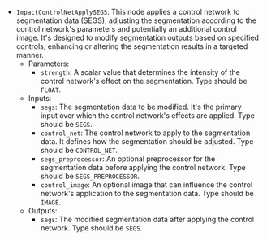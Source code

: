 - `ImpactControlNetApplySEGS`: This node applies a control network to segmentation data (SEGS), adjusting the segmentation according to the control network's parameters and potentially an additional control image. It's designed to modify segmentation outputs based on specified controls, enhancing or altering the segmentation results in a targeted manner.
    - Parameters:
        - `strength`: A scalar value that determines the intensity of the control network's effect on the segmentation. Type should be `FLOAT`.
    - Inputs:
        - `segs`: The segmentation data to be modified. It's the primary input over which the control network's effects are applied. Type should be `SEGS`.
        - `control_net`: The control network to apply to the segmentation data. It defines how the segmentation should be adjusted. Type should be `CONTROL_NET`.
        - `segs_preprocessor`: An optional preprocessor for the segmentation data before applying the control network. Type should be `SEGS_PREPROCESSOR`.
        - `control_image`: An optional image that can influence the control network's application to the segmentation data. Type should be `IMAGE`.
    - Outputs:
        - `segs`: The modified segmentation data after applying the control network. Type should be `SEGS`.
